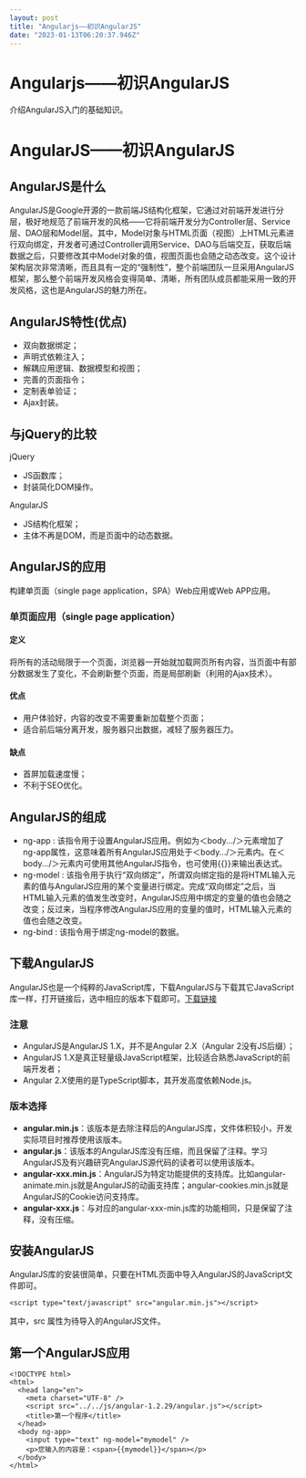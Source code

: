 ```yaml
---
layout: post
title: "Angularjs——初识AngularJS"
date: "2023-01-13T06:20:37.946Z"
---
```

Angularjs——初识AngularJS
======================

介绍AngularJS入门的基础知识。

AngularJS——初识AngularJS
======================

AngularJS是什么
------------

AngularJS是Google开源的一款前端JS结构化框架，它通过对前端开发进行分层，极好地规范了前端开发的风格——它将前端开发分为Controller层、Service层、DAO层和Model层。其中，Model对象与HTML页面（视图）上HTML元素进行双向绑定，开发者可通过Controller调用Service、DAO与后端交互，获取后端数据之后，只要修改其中Model对象的值，视图页面也会随之动态改变。这个设计架构层次非常清晰，而且具有一定的“强制性”，整个前端团队一旦采用AngularJS框架，那么整个前端开发风格会变得简单、清晰，所有团队成员都能采用一致的开发风格，这也是AngularJS的魅力所在。

AngularJS特性(优点)
---------------

*   双向数据绑定；
*   声明式依赖注入；
*   解耦应用逻辑、数据模型和视图；
*   完善的页面指令；
*   定制表单验证；
*   Ajax封装。

与jQuery的比较
----------

jQuery

*   JS函数库；
*   封装简化DOM操作。

AngularJS

*   JS结构化框架；
*   主体不再是DOM，而是页面中的动态数据。

AngularJS的应用
------------

构建单页面（single page application，SPA）Web应用或Web APP应用。

### 单页面应用（single page application）

#### 定义

将所有的活动局限于一个页面，浏览器一开始就加载网页所有内容，当页面中有部分数据发生了变化，不会刷新整个页面，而是局部刷新（利用的Ajax技术）。

#### 优点

*   用户体验好，内容的改变不需要重新加载整个页面；
*   适合前后端分离开发，服务器只出数据，减轻了服务器压力。

#### 缺点

*   首屏加载速度慢；
*   不利于SEO优化。

AngularJS的组成
------------

*   ng-app : 该指令用于设置AngularJS应用。例如为＜body.../＞元素增加了ng-app属性，这意味着所有AngularJS应用处于＜body.../＞元素内。在＜body.../＞元素内可使用其他AngularJS指令，也可使用{{}}来输出表达式。
*   ng-model : 该指令用于执行“双向绑定”，所谓双向绑定指的是将HTML输入元素的值与AngularJS应用的某个变量进行绑定。完成“双向绑定”之后，当HTML输入元素的值发生改变时，AngularJS应用中绑定的变量的值也会随之改变；反过来，当程序修改AngularJS应用的变量的值时，HTML输入元素的值也会随之改变。
*   ng-bind : 该指令用于绑定ng-model的数据。

下载AngularJS
-----------

AngularJS也是一个纯粹的JavaScript库，下载AngularJS与下载其它JavaScript库一样，打开链接后，选中相应的版本下载即可。[下载链接](https://code.angularjs.org/)

### 注意

*   AngularJS是AngularJS 1.X，并不是Angular 2.X（Angular 2没有JS后缀）；
*   AngularJS 1.X是真正轻量级JavaScript框架，比较适合熟悉JavaScript的前端开发者；
*   Angular 2.X使用的是TypeScript脚本，其开发高度依赖Node.js。

### 版本选择

*   **angular.min.js**：该版本是去除注释后的AngularJS库，文件体积较小，开发实际项目时推荐使用该版本。
*   **angular.js**：该版本的AngularJS库没有压缩，而且保留了注释。学习AngularJS及有兴趣研究AngularJS源代码的读者可以使用该版本。
*   **angular-xxx.min.js**：AngularJS为特定功能提供的支持库。比如angular-animate.min.js就是AngularJS的动画支持库；angular-cookies.min.js就是AngularJS的Cookie访问支持库。
*   **angular-xxx.js**：与对应的angular-xxx-min.js库的功能相同，只是保留了注释，没有压缩。

安装AngularJS
-----------

AngularJS库的安装很简单，只要在HTML页面中导入AngularJS的JavaScript文件即可。

    <script type="text/javascript" src="angular.min.js"></script>
    

其中，src 属性为待导入的AngularJS文件。

第一个AngularJS应用
--------------

    <!DOCTYPE html>
    <html>
      <head lang="en">
        <meta charset="UTF-8" />
        <script src="../../js/angular-1.2.29/angular.js"></script>
        <title>第一个程序</title>
      </head>
      <body ng-app>
        <input type="text" ng-model="mymodel" />
        <p>您输入的内容是：<span>{{mymodel}}</span></p>
      </body>
    </html>
